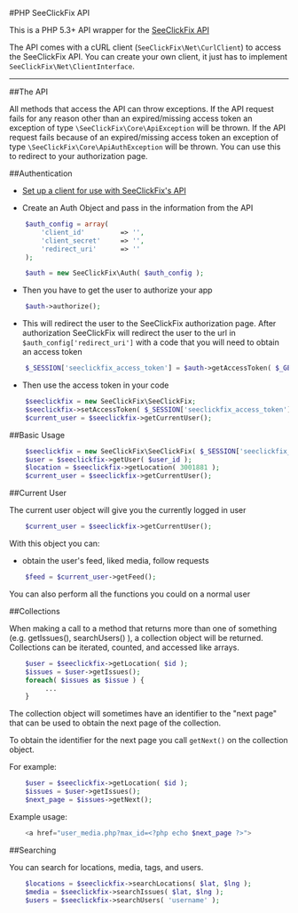 #PHP SeeClickFix API

This is a PHP 5.3+ API wrapper for the [SeeClickFix API](http://dev.seeclickfix.com/)

The API comes with a cURL client (`SeeClickFix\Net\CurlClient`) to access the SeeClickFix API.  You can create your own client, it just has to implement `SeeClickFix\Net\ClientInterface`.

---

##The API

All methods that access the API can throw exceptions. If the API request fails for any reason other than an expired/missing access token an exception of type `\SeeClickFix\Core\ApiException` will be thrown.  If the API request fails because of an expired/missing access token an exception of type `\SeeClickFix\Core\ApiAuthException` will be thrown. You can use this to redirect to your authorization page.

##Authentication

- [Set up a client for use with SeeClickFix's API](mailto:daniel@seeclickfix.com)

- Create an Auth Object and pass in the information from the API

```php
    $auth_config = array(
        'client_id'         => '',
        'client_secret'     => '',
        'redirect_uri'      => ''
    );

    $auth = new SeeClickFix\Auth( $auth_config );
```

- Then you have to get the user to authorize your app 

```php
    $auth->authorize();
```

- This will redirect the user to the SeeClickFix authorization page. After authorization SeeClickFix will redirect the user to the url in `$auth_config['redirect_uri']` with a code that you will need to obtain an access token

```php
    $_SESSION['seeclickfix_access_token'] = $auth->getAccessToken( $_GET['code'] );
```

- Then use the access token in your code

```php
    $seeclickfix = new SeeClickFix\SeeClickFix;
    $seeclickfix->setAccessToken( $_SESSION['seeclickfix_access_token'] );
    $current_user = $seeclickfix->getCurrentUser();
```

##Basic Usage

```php
    $seeclickfix = new SeeClickFix\SeeClickFix( $_SESSION['seeclickfix_access_token'] );
    $user = $seeclickfix->getUser( $user_id );
    $location = $seeclickfix->getLocation( 3001881 );
    $current_user = $seeclickfix->getCurrentUser();
```

##Current User

The current user object will give you the currently logged in user

```php
    $current_user = $seeclickfix->getCurrentUser();
```

With this object you can:

- obtain the user's feed, liked media, follow requests

```php
    $feed = $current_user->getFeed();
```

You can also perform all the functions you could on a normal user

##Collections

When making a call to a method that returns more than one of something (e.g. getIssues(), searchUsers() ), a collection object will be returned.  Collections can be iterated, counted, and accessed like arrays.

```php
    $user = $seeclickfix->getLocation( $id );
    $issues = $user->getIssues();
    foreach( $issues as $issue ) {
         ...
    }
```

The collection object will sometimes have an identifier to the "next page" that can be used to obtain the next page of the collection.

To obtain the identifier for the next page you call `getNext()` on the collection object.

For example:

```php
    $user = $seeclickfix->getLocation( $id );
    $issues = $user->getIssues();
    $next_page = $issues->getNext();
```

Example usage:

```php
    <a href="user_media.php?max_id=<?php echo $next_page ?>">
```

##Searching

You can search for locations, media, tags, and users.

```php
    $locations = $seeclickfix->searchLocations( $lat, $lng );
    $media = $seeclickfix->searchIssues( $lat, $lng );
    $users = $seeclickfix->searchUsers( 'username' );
```